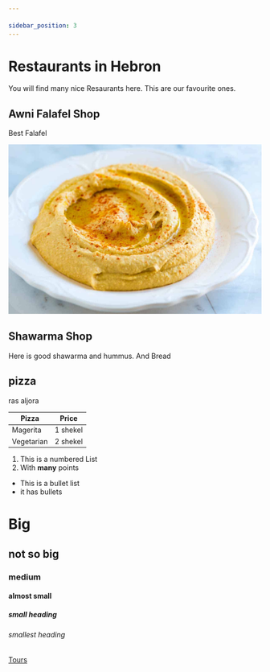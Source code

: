 ```yaml
---

sidebar_position: 3
---
```


# Restaurants in Hebron

You will find many nice Resaurants here. This are our favourite ones.

## Awni Falafel Shop

Best Falafel

![The-Best-Homemade-Hummus-Recipe-1200.jpg](assets/The-Best-Homemade-Hummus-Recipe-1200.jpg)





## Shawarma Shop

Here is good shawarma and hummus. And Bread

## pizza

ras aljora 

| Pizza      | Price    |
| ---------- | -------- |
| Magerita   | 1 shekel |
| Vegetarian | 2 shekel |


1. This is a numbered List
2. With **many** points

- This is a bullet list
- it has bullets 

# Big 
## not so big
### medium
#### almost small
##### small heading

###### smallest heading


[Tours](./Tours)

